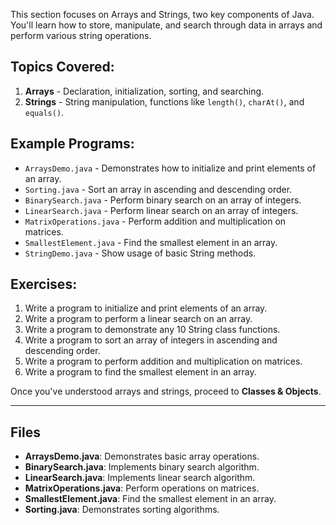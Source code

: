 This section focuses on Arrays and Strings, two key components of Java. You'll learn how to store, manipulate, and search through data in arrays and perform various string operations.

## Topics Covered:
1. **Arrays** - Declaration, initialization, sorting, and searching.
2. **Strings** - String manipulation, functions like `length()`, `charAt()`, and `equals()`.

## Example Programs:
- `ArraysDemo.java` - Demonstrates how to initialize and print elements of an array.
- `Sorting.java` - Sort an array in ascending and descending order.
- `BinarySearch.java` - Perform binary search on an array of integers.
- `LinearSearch.java` - Perform linear search on an array of integers.
- `MatrixOperations.java` - Perform addition and multiplication on matrices.
- `SmallestElement.java` - Find the smallest element in an array.
- `StringDemo.java` - Show usage of basic String methods.

## Exercises:
1. Write a program to initialize and print elements of an array.
2. Write a program to perform a linear search on an array.
3. Write a program to demonstrate any 10 String class functions.
4. Write a program to sort an array of integers in ascending and descending order.
5. Write a program to perform addition and multiplication on matrices.
6. Write a program to find the smallest element in an array.

Once you've understood arrays and strings, proceed to **Classes & Objects**.

---

## Files

- **ArraysDemo.java**: Demonstrates basic array operations.
- **BinarySearch.java**: Implements binary search algorithm.
- **LinearSearch.java**: Implements linear search algorithm.
- **MatrixOperations.java**: Perform operations on matrices.
- **SmallestElement.java**: Find the smallest element in an array.
- **Sorting.java**: Demonstrates sorting algorithms.